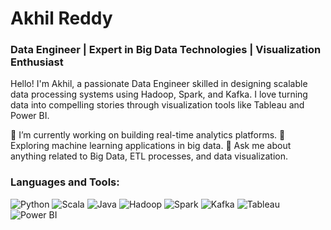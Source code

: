 # Akhil Reddy

### Data Engineer | Expert in Big Data Technologies | Visualization Enthusiast

Hello! I'm Akhil, a passionate Data Engineer skilled in designing scalable data processing systems using Hadoop, Spark, and Kafka. I love turning data into compelling stories through visualization tools like Tableau and Power BI.

🌱 I’m currently working on building real-time analytics platforms.
🔭 Exploring machine learning applications in big data.
💬 Ask me about anything related to Big Data, ETL processes, and data visualization.

### Languages and Tools:
![Python](https://img.shields.io/badge/-Python-black?style=flat-square&logo=Python)
![Scala](https://img.shields.io/badge/-Scala-red?style=flat-square&logo=Scala)
![Java](https://img.shields.io/badge/-Java-blue?style=flat-square&logo=Java)
![Hadoop](https://img.shields.io/badge/-Hadoop-blue?style=flat-square&logo=Apache)
![Spark](https://img.shields.io/badge/-Spark-yellow?style=flat-square&logo=Apache)
![Kafka](https://img.shields.io/badge/-Kafka-black?style=flat-square&logo=Apache)
![Tableau](https://img.shields.io/badge/-Tableau-lightblue?style=flat-square&logo=Tableau)
![Power BI](https://img.shields.io/badge/-Power%20BI-lightyellow?style=flat-square&logo=Microsoft)


